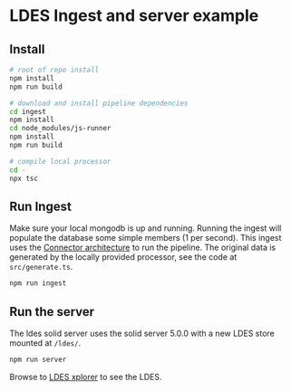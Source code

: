 # LDES Ingest and server example

## Install

```sh
# root of repo install
npm install
npm run build

# download and install pipeline dependencies
cd ingest
npm install
cd node_modules/js-runner
npm install
npm run build

# compile local processor
cd -
npx tsc
```


## Run Ingest

Make sure your local mongodb is up and running.
Running the ingest will populate the database some simple members (1 per second).
This ingest uses the [Connector architecture](https://the-connector-architecture.github.io/site/) to run the pipeline.
The original data is generated by the locally provided processor, see the code at `src/generate.ts`.

```sh
npm run ingest
```


## Run the server

The ldes solid server uses the solid server 5.0.0 with a new LDES store mounted at `/ldes/`.
```sh
npm run server
```

Browse to [LDES xplorer](https://xplorer.avercruysse.be/ldes/http%3A%2F%2Flocalhost%3A3000%2Fldes%2F) to see the LDES.

